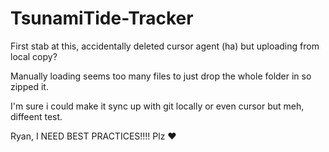 # TsunamiTide-Tracker
First stab at this, accidentally deleted cursor agent (ha) but uploading from local copy?

Manually loading seems too many files to just drop the whole folder in so zipped it.

I'm sure i could make it sync up with git locally or even cursor but meh, diffeent test.

Ryan, I NEED BEST PRACTICES!!!! Plz ♥

